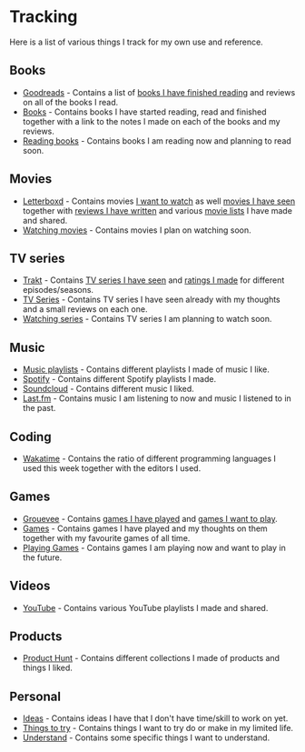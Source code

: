 # Tracking
Here is a list of various things I track for my own use and reference.

## Books
- [Goodreads](https://www.goodreads.com/user/show/15768482-nikita-voloboev) - Contains a list of [books I have finished reading](https://www.goodreads.com/review/list/15768482?shelf=read) and reviews on all of the books I read.
- [Books](../books/Books.md) - Contains books I have started reading, read and finished together with a link to the notes I made on each of the books and my reviews.
- [Reading books](https://trello.com/b/MOrnm2aN) - Contains books I am reading now and planning to read soon.

## Movies
- [Letterboxd](https://letterboxd.com/NikitaVoloboev/) - Contains movies [I want to watch](https://letterboxd.com/nikitavoloboev/watchlist/) as well [movies I have seen](https://letterboxd.com/nikitavoloboev/films/) together with [reviews I have written](https://letterboxd.com/nikitavoloboev/films/reviews/by/added/) and various [movie lists](https://letterboxd.com/nikitavoloboev/lists/) I have made and shared.
- [Watching movies](https://trello.com/b/jFaHJFow) - Contains movies I plan on watching soon.

## TV series
- [Trakt](https://trakt.tv/users/nikitavoloboev) - Contains [TV series I have seen](https://trakt.tv/users/nikitavoloboev/history) and [ratings I made](https://trakt.tv/users/nikitavoloboev/ratings) for different episodes/seasons.
- [TV Series](../tv-series/tv-series.md) - Contains TV series I have seen already with my thoughts and a small reviews on each one.
- [Watching series](https://trello.com/b/iUtT6wmu) - Contains TV series I am planning to watch soon.

## Music
- [Music playlists](../music/music-plays.md) - Contains different playlists I made of music I like.
- [Spotify](https://open.spotify.com/user/nikitavoloboev) - Contains different Spotify playlists I made.
- [Soundcloud](https://soundcloud.com/nikitavoloboev) - Contains different music I liked.
- [Last.fm](https://www.last.fm/user/playfullyExist) - Contains music I am listening to now and music I listened to in the past.

## Coding
- [Wakatime](https://wakatime.com/@nikivi) - Contains the ratio of different programming languages I used this week together with the editors I used.

## Games
- [Grouevee](https://www.grouvee.com/user/nikivi/) - Contains [games I have played](https://www.grouvee.com/user/nikivi/shelves/12649-played/?num=25) and [games I want to play](https://www.grouvee.com/user/nikivi/shelves/12652-wish-list/?num=25).
- [Games](../games/Games.md) - Contains games I have played and my thoughts on them together with my favourite games of all time.
- [Playing Games](https://trello.com/b/EekGabpj) - Contains games I am playing now and want to play in the future.

## Videos
- [YouTube](https://www.youtube.com/channel/UCEKqrUfr_FMKIO9XSJS4vDw/playlists) - Contains various YouTube playlists I made and shared.

## Products
- [Product Hunt](https://www.producthunt.com/@nikitavoloboev/collections) - Contains different collections I made of products and things I liked.

## Personal
- [Ideas](https://trello.com/b/alB1ryRP) - Contains ideas I have that I don't have time/skill to work on yet.
- [Things to try](https://trello.com/b/tkaqFKYa) - Contains things I want to try do or make in my limited life.
- [Understand](https://trello.com/b/oPkSf1xL) - Contains some specific things I want to understand.